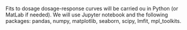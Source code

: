 Fits to dosage dosage-response curves will be carried ou in Python (or MatLab if needed). 
We will use Jupyter notebook and the following packages: pandas, numpy, matplotlib, seaborn, scipy, lmfit, mpl_toolkits.


